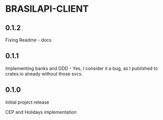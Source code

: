 # BRASILAPI-CLIENT

## 0.1.2
Fixing Readme - docs
## 0.1.1
Implementing banks and DDD - Yes, I consider it a bug, as I published to crates.io already without those svcs.

## 0.1.0

Initial project release

CEP and Holidays implementation
